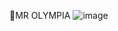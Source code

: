 🥇MR OLYMPIA
![image](https://github.com/user-attachments/assets/b58f7434-3669-4e86-8753-e4e7f2e9b3ac)
